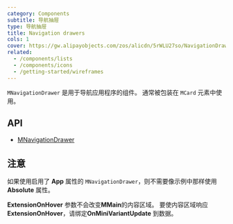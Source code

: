 ```yaml
---
category: Components
subtitle: 导航抽屉
type: 导航抽屉
title: Navigation drawers
cols: 1
cover: https://gw.alipayobjects.com/zos/alicdn/5rWLU27so/NavigationDrawer.svg
related:
  - /components/lists
  - /components/icons
  - /getting-started/wireframes
---
```


`MNavigationDrawer` 是用于导航应用程序的组件。 通常被包装在 `MCard` 元素中使用。

## API

- [MNavigationDrawer](/api/MNavigationDrawer)

## 注意

<!--alert:error-->
如果使用启用了 **App** 属性的 `MNavigationDrawer`，则不需要像示例中那样使用 **Absolute** 属性。
<!--/alert:error-->

<!--alert:info-->
**ExtensionOnHover** 参数不会改变**MMain**的内容区域。 要使内容区域响应**ExtensionOnHover**，请绑定**OnMiniVariantUpdate** 到数据。
<!--/alert:info-->